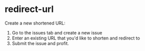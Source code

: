 # redirect-url
Create a new shortened URL:
1. Go to the issues tab and create a new issue
2. Enter an existing URL that you'd like to shorten and redirect to
3. Submit the issue and profit.

